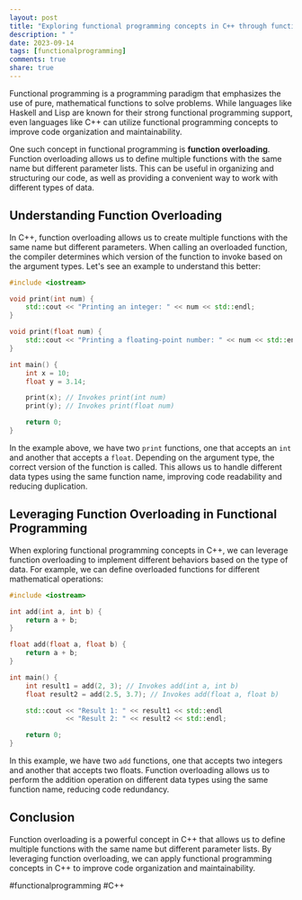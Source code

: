 ```yaml
---
layout: post
title: "Exploring functional programming concepts in C++ through function overloading"
description: " "
date: 2023-09-14
tags: [functionalprogramming]
comments: true
share: true
---
```


Functional programming is a programming paradigm that emphasizes the use of pure, mathematical functions to solve problems. While languages like Haskell and Lisp are known for their strong functional programming support, even languages like C++ can utilize functional programming concepts to improve code organization and maintainability.

One such concept in functional programming is **function overloading**. Function overloading allows us to define multiple functions with the same name but different parameter lists. This can be useful in organizing and structuring our code, as well as providing a convenient way to work with different types of data.

## Understanding Function Overloading

In C++, function overloading allows us to create multiple functions with the same name but different parameters. When calling an overloaded function, the compiler determines which version of the function to invoke based on the argument types. Let's see an example to understand this better:

```cpp
#include <iostream>

void print(int num) {
    std::cout << "Printing an integer: " << num << std::endl;
}

void print(float num) {
    std::cout << "Printing a floating-point number: " << num << std::endl;
}

int main() {
    int x = 10;
    float y = 3.14;

    print(x); // Invokes print(int num)
    print(y); // Invokes print(float num)

    return 0;
}
```

In the example above, we have two `print` functions, one that accepts an `int` and another that accepts a `float`. Depending on the argument type, the correct version of the function is called. This allows us to handle different data types using the same function name, improving code readability and reducing duplication.

## Leveraging Function Overloading in Functional Programming

When exploring functional programming concepts in C++, we can leverage function overloading to implement different behaviors based on the type of data. For example, we can define overloaded functions for different mathematical operations:

```cpp
#include <iostream>

int add(int a, int b) {
    return a + b;
}

float add(float a, float b) {
    return a + b;
}

int main() {
    int result1 = add(2, 3); // Invokes add(int a, int b)
    float result2 = add(2.5, 3.7); // Invokes add(float a, float b)

    std::cout << "Result 1: " << result1 << std::endl
              << "Result 2: " << result2 << std::endl;

    return 0;
}
```

In this example, we have two `add` functions, one that accepts two integers and another that accepts two floats. Function overloading allows us to perform the addition operation on different data types using the same function name, reducing code redundancy.

## Conclusion

Function overloading is a powerful concept in C++ that allows us to define multiple functions with the same name but different parameter lists. By leveraging function overloading, we can apply functional programming concepts in C++ to improve code organization and maintainability.

#functionalprogramming #C++
